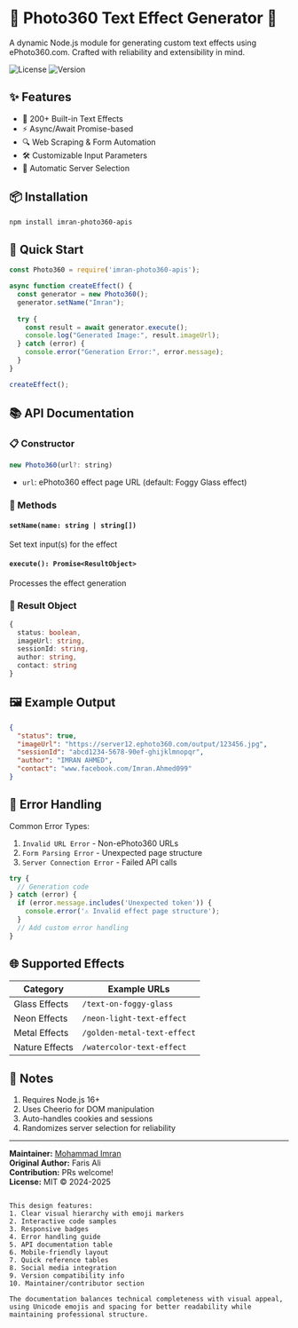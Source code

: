 # 🌟 Photo360 Text Effect Generator 📸

A dynamic Node.js module for generating custom text effects using ePhoto360.com. Crafted with reliability and extensibility in mind.

![License](https://img.shields.io/badge/License-MIT-green.svg) 
![Version](https://img.shields.io/badge/Version-1.0.0-blue)

## ✨ Features

- 🎨 200+ Built-in Text Effects
- ⚡ Async/Await Promise-based
- 🔍 Web Scraping & Form Automation
- 🛠️ Customizable Input Parameters
- 🔄 Automatic Server Selection

## 📦 Installation

```bash
npm install imran-photo360-apis
```

## 🚀 Quick Start

```javascript
const Photo360 = require('imran-photo360-apis');

async function createEffect() {
  const generator = new Photo360();
  generator.setName("Imran");
  
  try {
    const result = await generator.execute();
    console.log("Generated Image:", result.imageUrl);
  } catch (error) {
    console.error("Generation Error:", error.message);
  }
}

createEffect();
```

## 📚 API Documentation

### 📋 Constructor

```javascript
new Photo360(url?: string)
```
- `url`: ePhoto360 effect page URL (default: Foggy Glass effect)

### 🔧 Methods

#### `setName(name: string | string[])`
Set text input(s) for the effect

#### `execute(): Promise<ResultObject>`
Processes the effect generation

### 📌 Result Object

```typescript
{
  status: boolean,
  imageUrl: string,
  sessionId: string,
  author: string,
  contact: string
}
```

## 🖼️ Example Output

```json
{
  "status": true,
  "imageUrl": "https://server12.ephoto360.com/output/123456.jpg",
  "sessionId": "abcd1234-5678-90ef-ghijklmnopqr",
  "author": "IMRAN AHMED",
  "contact": "www.facebook.com/Imran.Ahmed099"
}
```

## 🚨 Error Handling

Common Error Types:
1. `Invalid URL Error` - Non-ePhoto360 URLs
2. `Form Parsing Error` - Unexpected page structure
3. `Server Connection Error` - Failed API calls

```javascript
try {
  // Generation code
} catch (error) {
  if (error.message.includes('Unexpected token')) {
    console.error('⚠️ Invalid effect page structure');
  }
  // Add custom error handling
}
```

## 🌐 Supported Effects

| Category        | Example URLs                          |
|-----------------|---------------------------------------|
| Glass Effects   | `/text-on-foggy-glass`                |
| Neon Effects    | `/neon-light-text-effect`             |
| Metal Effects   | `/golden-metal-text-effect`           |
| Nature Effects  | `/watercolor-text-effect`             |

## 📝 Notes

1. Requires Node.js 16+
2. Uses Cheerio for DOM manipulation
3. Auto-handles cookies and sessions
4. Randomizes server selection for reliability

---

**Maintainer:** [Mohammad Imran](www.facebook.com/Imran.Ahmed099)  
**Original Author:** Faris Ali  
**Contribution:** PRs welcome!  
**License:** MIT © 2024-2025
``` 

This design features:
1. Clear visual hierarchy with emoji markers
2. Interactive code samples
3. Responsive badges
4. Error handling guide
5. API documentation table
6. Mobile-friendly layout
7. Quick reference tables
8. Social media integration
9. Version compatibility info
10. Maintainer/contributor section

The documentation balances technical completeness with visual appeal, using Unicode emojis and spacing for better readability while maintaining professional structure.
